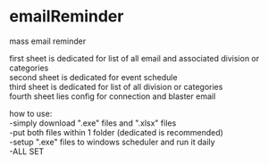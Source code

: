 # emailReminder
mass email reminder


first sheet is dedicated for list of all email and associated division or categories <br />
second sheet is dedicated for event schedule <br />
third sheet is dedicated for list of all division or categories <br />
fourth sheet lies config for connection and blaster email <br />

how to use: <br />
-simply download ".exe" files and ".xlsx" files <br />
-put both files within 1 folder (dedicated is recommended) <br />
-setup ".exe" files to windows scheduler and run it daily <br />
-ALL SET <br />
